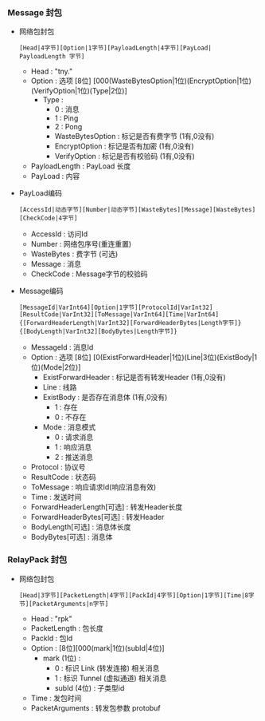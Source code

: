 ### Message 封包

* 网络包封包
    ``` 
    [Head|4字节][Option|1字节][PayloadLength|4字节][PayLoad| PayloadLength 字节]
    ```
    * Head : "tny."
    * Option : 选项 [8位] [000(WasteBytesOption|1位)(EncryptOption|1位)(VerifyOption|1位)(Type|2位)]
        * Type :
            * 0 : 消息
            * 1 : Ping
            * 2 : Pong
            * WasteBytesOption : 标记是否有费字节 (1有,0没有)
            * EncryptOption : 标记是否有加密 (1有,0没有)
            * VerifyOption : 标记是否有校验码 (1有,0没有)
    * PayloadLength : PayLoad 长度
    * PayLoad : 内容

* PayLoad编码
    ```
    [AccessId|动态字节][Number|动态字节][WasteBytes][Message][WasteBytes][CheckCode|4字节]
    ```
    * AccessId : 访问Id
    * Number : 网络包序号(重连重置)
    * WasteBytes : 费字节 (可选)
    * Message : 消息
    * CheckCode : Message字节的校验码

* Message编码
    ```
    [MessageId|VarInt64][Option|1字节][ProtocolId|VarInt32][ResultCode|VarInt32][ToMessage|VarInt64][Time|VarInt64]
    {[ForwardHeaderLength|VarInt32][ForwardHeaderBytes|Length字节]}{[BodyLength|VarInt32][BodyBytes|Length字节]}
    ```
    * MessageId : 消息Id
    * Option : 选项 [8位] [0(ExistForwardHeader|1位)(Line|3位)(ExistBody|1位)(Mode|2位)]
        * ExistForwardHeader : 标记是否有转发Header (1有,0没有)
        * Line : 线路
        * ExistBody : 是否存在消息体 (1有,0没有)
            * 1 : 存在
            * 0 : 不存在
        * Mode : 消息模式
            * 0 : 请求消息
            * 1 : 响应消息
            * 2 : 推送消息
    * Protocol : 协议号
    * ResultCode : 状态码
    * ToMessage : 响应请求Id(响应消息有效)
    * Time : 发送时间
    * ForwardHeaderLength[可选] : 转发Header长度
    * ForwardHeaderBytes[可选] : 转发Header
    * BodyLength[可选] : 消息体长度
    * BodyBytes[可选] : 消息体

### RelayPack 封包

* 网络包封包
    ```
    [Head|3字节][PacketLength|4字节][PackId|4字节][Option|1字节][Time|8字节][PacketArguments|n字节]
    ``` 
    * Head : "rpk"
    * PacketLength : 包长度
    * PackId : 包Id
    * Option : [8位][000(mark|1位)(subId|4位)]
        * mark (1位) :
            * 0 : 标识 Link (转发连接) 相关消息
            * 1 : 标识 Tunnel (虚拟通道) 相关消息
            * subId (4位) : 子类型id
    * Time : 发包时间
    * PacketArguments : 转发包参数 protobuf
